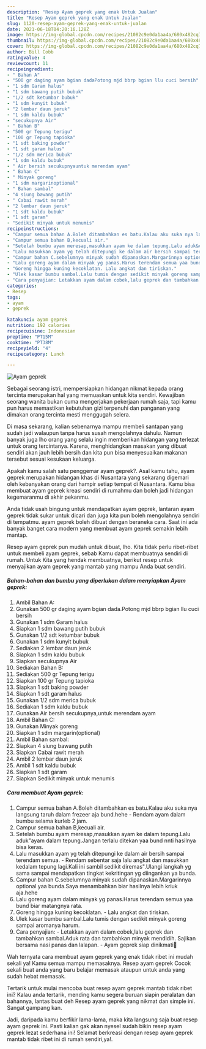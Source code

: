 ```yaml
---
description: "Resep Ayam geprek yang enak Untuk Jualan"
title: "Resep Ayam geprek yang enak Untuk Jualan"
slug: 1120-resep-ayam-geprek-yang-enak-untuk-jualan
date: 2021-06-18T04:20:16.128Z
image: https://img-global.cpcdn.com/recipes/21082c9e0da1aa4a/680x482cq70/ayam-geprek-foto-resep-utama.jpg
thumbnail: https://img-global.cpcdn.com/recipes/21082c9e0da1aa4a/680x482cq70/ayam-geprek-foto-resep-utama.jpg
cover: https://img-global.cpcdn.com/recipes/21082c9e0da1aa4a/680x482cq70/ayam-geprek-foto-resep-utama.jpg
author: Bill Cobb
ratingvalue: 4
reviewcount: 11
recipeingredient:
- " Bahan A"
- "500 gr daging ayam bgian dadaPotong mjd bbrp bgian llu cuci bersih"
- "1 sdm Garam halus"
- "1 sdm bawang putih bubuk"
- "1/2 sdt ketumbar bubuk"
- "1 sdm kunyit bubuk"
- "2 lembar daun jeruk"
- "1 sdm kaldu bubuk"
- "secukupnya Air"
- " Bahan B"
- "500 gr Tepung terigu"
- "100 gr Tepung tapioka"
- "1 sdt baking powder"
- "1 sdt garam halus"
- "1/2 sdm merica bubuk"
- "1 sdm kaldu bubuk"
- " Air bersih secukupnyauntuk merendam ayam"
- " Bahan C"
- " Minyak goreng"
- "1 sdm margarinoptional"
- " Bahan sambal"
- "4 siung bawang putih"
- " Cabai rawit merah"
- "2 lembar daun jeruk"
- "1 sdt kaldu bubuk"
- "1 sdt garam"
- "Sedikit minyak untuk menumis"
recipeinstructions:
- "Campur semua bahan A.Boleh ditambahkan es batu.Kalau aku suka nya langsung taruh dalam frezeer aja bund.hehe Rendam ayam dalam bumbu selama kurleb 2 jam."
- "Campur semua bahan B,kecuali air."
- "Setelah bumbu ayam meresap,masukkan ayam ke dalam tepung.Lalu aduk&#34;ayam dalam tepung.Jangan terlalu ditekan yaa bund nnti hasilnya bisa keras."
- "Lalu masukkan ayam yg telah ditepungi ke dalam air bersih sampai terendam semua. Rendam sebentar saja lalu angkat dan masukkan kedalam tepung lagi.Kali ini sambil sedikit diremas&#34;.Ulangi langkah yg sama sampai mendapatkan tingkat kekritingan yg diingankan ya bunda."
- "Campur bahan C.sebelumnya minyak sudah dipanaskan.Margarinnya optional yaa bunda.Saya menambahkan biar hasilnya lebih kriuk aja.hehe"
- "Lalu goreng ayam dalam minyak yg panas.Harus terendam semua yaa bund biar matangnya rata."
- "Goreng hingga kuning kecoklatan. Lalu angkat dan tiriskan."
- "Ulek kasar bumbu sambal.Lalu tumis dengan sedikit minyak goreng sampai aromanya harum."
- "Cara penyajian: Letakkan ayam dalam cobek,lalu geprek dan tambahkan sambal.Aduk rata dan tambahkan minyak mendidih. Sajikan bersama nasi panas dan lalapan. Ayam geprek siap dinikmati🤤"
categories:
- Resep
tags:
- ayam
- geprek

katakunci: ayam geprek 
nutrition: 192 calories
recipecuisine: Indonesian
preptime: "PT15M"
cooktime: "PT38M"
recipeyield: "4"
recipecategory: Lunch

---
```



![Ayam geprek](https://img-global.cpcdn.com/recipes/21082c9e0da1aa4a/680x482cq70/ayam-geprek-foto-resep-utama.jpg)

Sebagai seorang istri, mempersiapkan hidangan nikmat kepada orang tercinta merupakan hal yang memuaskan untuk kita sendiri. Kewajiban seorang  wanita bukan cuma mengerjakan pekerjaan rumah saja, tapi kamu pun harus memastikan kebutuhan gizi terpenuhi dan panganan yang dimakan orang tercinta mesti menggugah selera.

Di masa  sekarang, kalian sebenarnya mampu membeli santapan yang sudah jadi walaupun tanpa harus susah mengolahnya dahulu. Namun banyak juga lho orang yang selalu ingin memberikan hidangan yang terlezat untuk orang tercintanya. Karena, menghidangkan masakan yang dibuat sendiri akan jauh lebih bersih dan kita pun bisa menyesuaikan makanan tersebut sesuai kesukaan keluarga. 



Apakah kamu salah satu penggemar ayam geprek?. Asal kamu tahu, ayam geprek merupakan hidangan khas di Nusantara yang sekarang digemari oleh kebanyakan orang dari hampir setiap tempat di Nusantara. Kamu bisa membuat ayam geprek kreasi sendiri di rumahmu dan boleh jadi hidangan kegemaranmu di akhir pekanmu.

Anda tidak usah bingung untuk mendapatkan ayam geprek, lantaran ayam geprek tidak sukar untuk dicari dan juga kita pun boleh mengolahnya sendiri di tempatmu. ayam geprek boleh dibuat dengan beraneka cara. Saat ini ada banyak banget cara modern yang membuat ayam geprek semakin lebih mantap.

Resep ayam geprek pun mudah untuk dibuat, lho. Kita tidak perlu ribet-ribet untuk membeli ayam geprek, sebab Kamu dapat membuatnya sendiri di rumah. Untuk Kita yang hendak membuatnya, berikut resep untuk menyajikan ayam geprek yang mantab yang mampu Anda buat sendiri.

<!--inarticleads1-->

##### Bahan-bahan dan bumbu yang diperlukan dalam menyiapkan Ayam geprek:

1. Ambil  Bahan A:
1. Gunakan 500 gr daging ayam bgian dada.Potong mjd bbrp bgian llu cuci bersih
1. Gunakan 1 sdm Garam halus
1. Siapkan 1 sdm bawang putih bubuk
1. Gunakan 1/2 sdt ketumbar bubuk
1. Gunakan 1 sdm kunyit bubuk
1. Sediakan 2 lembar daun jeruk
1. Siapkan 1 sdm kaldu bubuk
1. Siapkan secukupnya Air
1. Sediakan  Bahan B:
1. Sediakan 500 gr Tepung terigu
1. Siapkan 100 gr Tepung tapioka
1. Siapkan 1 sdt baking powder
1. Siapkan 1 sdt garam halus
1. Gunakan 1/2 sdm merica bubuk
1. Sediakan 1 sdm kaldu bubuk
1. Gunakan  Air bersih secukupnya,untuk merendam ayam
1. Ambil  Bahan C:
1. Gunakan  Minyak goreng
1. Siapkan 1 sdm margarin(optional)
1. Ambil  Bahan sambal:
1. Siapkan 4 siung bawang putih
1. Siapkan  Cabai rawit merah
1. Ambil 2 lembar daun jeruk
1. Ambil 1 sdt kaldu bubuk
1. Siapkan 1 sdt garam
1. Siapkan Sedikit minyak untuk menumis




<!--inarticleads2-->

##### Cara membuat Ayam geprek:

1. Campur semua bahan A.Boleh ditambahkan es batu.Kalau aku suka nya langsung taruh dalam frezeer aja bund.hehe - Rendam ayam dalam bumbu selama kurleb 2 jam.
1. Campur semua bahan B,kecuali air.
1. Setelah bumbu ayam meresap,masukkan ayam ke dalam tepung.Lalu aduk&#34;ayam dalam tepung.Jangan terlalu ditekan yaa bund nnti hasilnya bisa keras.
1. Lalu masukkan ayam yg telah ditepungi ke dalam air bersih sampai terendam semua. - Rendam sebentar saja lalu angkat dan masukkan kedalam tepung lagi.Kali ini sambil sedikit diremas&#34;.Ulangi langkah yg sama sampai mendapatkan tingkat kekritingan yg diingankan ya bunda.
1. Campur bahan C.sebelumnya minyak sudah dipanaskan.Margarinnya optional yaa bunda.Saya menambahkan biar hasilnya lebih kriuk aja.hehe
1. Lalu goreng ayam dalam minyak yg panas.Harus terendam semua yaa bund biar matangnya rata.
1. Goreng hingga kuning kecoklatan. - Lalu angkat dan tiriskan.
1. Ulek kasar bumbu sambal.Lalu tumis dengan sedikit minyak goreng sampai aromanya harum.
1. Cara penyajian: - Letakkan ayam dalam cobek,lalu geprek dan tambahkan sambal.Aduk rata dan tambahkan minyak mendidih. Sajikan bersama nasi panas dan lalapan. - Ayam geprek siap dinikmati🤤




Wah ternyata cara membuat ayam geprek yang enak tidak ribet ini mudah sekali ya! Kamu semua mampu memasaknya. Resep ayam geprek Cocok sekali buat anda yang baru belajar memasak ataupun untuk anda yang sudah hebat memasak.

Tertarik untuk mulai mencoba buat resep ayam geprek mantab tidak ribet ini? Kalau anda tertarik, mending kamu segera buruan siapin peralatan dan bahannya, lantas buat deh Resep ayam geprek yang nikmat dan simple ini. Sangat gampang kan. 

Jadi, daripada kamu berfikir lama-lama, maka kita langsung saja buat resep ayam geprek ini. Pasti kalian gak akan nyesel sudah bikin resep ayam geprek lezat sederhana ini! Selamat berkreasi dengan resep ayam geprek mantab tidak ribet ini di rumah sendiri,ya!.

